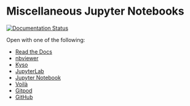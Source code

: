 # Miscellaneous Jupyter Notebooks

[![Documentation Status](https://readthedocs.org/projects/miscbeginnersc/badge/?version=latest)](https://miscbeginnersc.readthedocs.io/en/latest/?badge=latest)

Open with one of the following: 

* [Read the Docs](https://miscbeginnersc.readthedocs.io/en/latest/)
* [nbviewer](https://nbviewer.jupyter.org/github/beginnerSC/misc/tree/master/)
* [Kyso](https://kyso.io/beginnerSC/misc/file/README.md)
* [JupyterLab](https://mybinder.org/v2/gh/beginnerSC/sandbox-stable/master?urlpath=git-pull?repo=https://github.com/beginnerSC/misc%26amp%3Bbranch=master%26amp%3Burlpath=lab/tree/misc?autodecode)
* [Jupyter Notebook](https://mybinder.org/v2/gh/beginnerSC/sandbox-stable/master?urlpath=git-pull?repo=https://github.com/beginnerSC/misc%26amp%3Bbranch=master%26amp%3Burlpath=tree/misc?autodecode)
* [Voilà](https://mybinder.org/v2/gh/beginnerSC/sandbox-stable/master?urlpath=git-pull?repo=https://github.com/beginnerSC/misc%26amp%3Bbranch=master%26amp%3Burlpath=voila/tree/misc?autodecode)
* [Gitpod](https://gitpod.io/#https://github.com/beginnerSC/misc)
* [GitHub](https://github.com/beginnerSC/misc)
